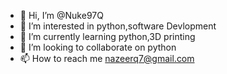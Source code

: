 - 👋 Hi, I’m @Nuke97Q
- 👀 I’m interested in python,software Devlopment
- 🌱 I’m currently learning python,3D printing
- 💞️ I’m looking to collaborate on python 
- 📫 How to reach me nazeerq7@gmail.com

<!---
Nuke97Q/Nuke97Q is a ✨ special ✨ repository because its `README.md` (this file) appears on your GitHub profile.
You can click the Preview link to take a look at your changes.
--->
